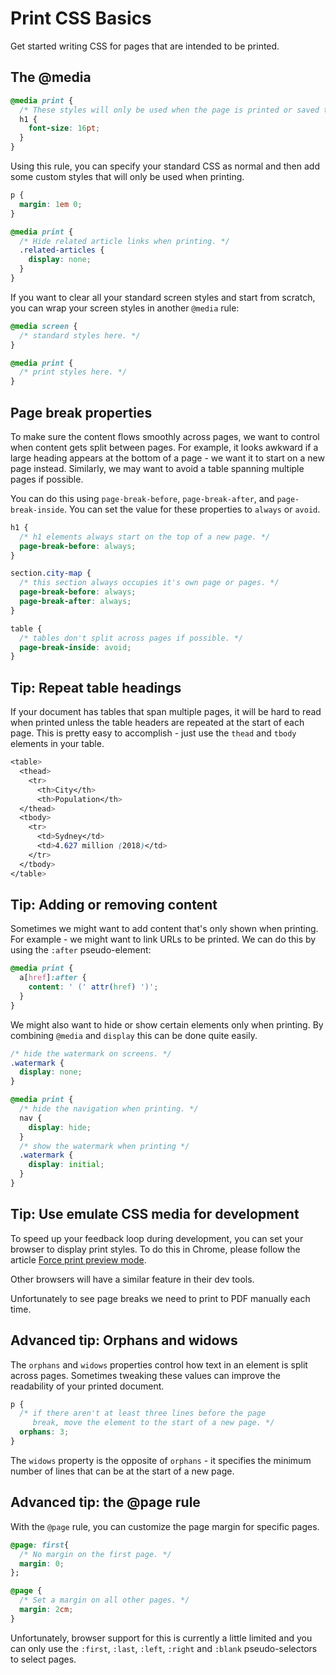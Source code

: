# Print CSS Basics

Get started writing CSS for pages that are intended to be printed.

## The @media

```css
@media print {
  /* These styles will only be used when the page is printed or saved to PDF. */
  h1 {
    font-size: 16pt;
  }
}
```

Using this rule, you can specify your standard CSS as normal and then add some custom styles that will only be used when printing.

```css
p {
  margin: 1em 0;
}

@media print {
  /* Hide related article links when printing. */
  .related-articles {
    display: none;
  }
}
```

If you want to clear all your standard screen styles and start from scratch, you can wrap your screen styles in another `@media` rule:

```css
@media screen {
  /* standard styles here. */
}

@media print {
  /* print styles here. */
}
```

## Page break properties

To make sure the content flows smoothly across pages, we want to control when content gets split between pages. For example, it looks awkward if a large heading appears at the bottom of a page - we want it to start on a new page instead. Similarly, we may want to avoid a table spanning multiple pages if possible.

You can do this using `page-break-before`, `page-break-after`, and `page-break-inside`. You can set the value for these properties to `always` or `avoid`.

```css
h1 {
  /* h1 elements always start on the top of a new page. */
  page-break-before: always;
}

section.city-map {
  /* this section always occupies it's own page or pages. */
  page-break-before: always;
  page-break-after: always;
}

table {
  /* tables don't split across pages if possible. */
  page-break-inside: avoid;
}
```

## Tip: Repeat table headings

If your document has tables that span multiple pages, it will be hard to read when printed unless the table headers are repeated at the start of each page. This is pretty easy to accomplish - just use the `thead` and `tbody` elements in your table.

```css
<table>
  <thead>
    <tr>
      <th>City</th>
      <th>Population</th>
  </thead>
  <tbody>
    <tr>
      <td>Sydney</td>
      <td>4.627 million (2018)</td>
    </tr>
  </tbody>
</table>
```

## Tip: Adding or removing content

Sometimes we might want to add content that's only shown when printing. For example - we might want to link URLs to be printed. We can do this by using the `:after` pseudo-element:

```css
@media print {
  a[href]:after {
    content: ' (' attr(href) ')';
  }
}
```

We might also want to hide or show certain elements only when printing. By combining `@media` and `display` this can be done quite easily.

```css
/* hide the watermark on screens. */
.watermark {
  display: none;
}

@media print {
  /* hide the navigation when printing. */
  nav {
    display: hide;
  }
  /* show the watermark when printing */
  .watermark {
    display: initial;
  }
}
```

## Tip: Use emulate CSS media for development

To speed up your feedback loop during development, you can set your browser to display print styles. To do this in Chrome, please follow the article [Force print preview mode](https://developer.chrome.com/docs/devtools/css/print-preview/).

Other browsers will have a similar feature in their dev tools.

Unfortunately to see page breaks we need to print to PDF manually each time.

## Advanced tip: Orphans and widows

The `orphans` and `widows` properties control how text in an element is split across pages. Sometimes tweaking these values can improve the readability of your printed document.

```css
p {
  /* if there aren't at least three lines before the page
     break, move the element to the start of a new page. */
  orphans: 3;
}
```

The `widows` property is the opposite of `orphans` - it specifies the minimum number of lines that can be at the start of a new page.

## Advanced tip: the @page rule

With the `@page` rule, you can customize the page margin for specific pages.

```css
@page: first{
  /* No margin on the first page. */
  margin: 0;
};

@page {
  /* Set a margin on all other pages. */
  margin: 2cm;
}
```

Unfortunately, browser support for this is currently a little limited and you can only use the `:first`, `:last`, `:left`, `:right` and `:blank` pseudo-selectors to select pages.

